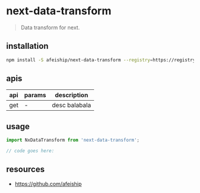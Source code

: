 # next-data-transform
> Data transform for next.

## installation
```bash
npm install -S afeiship/next-data-transform --registry=https://registry.npm.taobao.org
```

## apis
| api | params | description   |
|-----|--------|---------------|
| get | -      | desc balabala |

## usage
```js
import NxDataTransform from 'next-data-transform';

// code goes here:
```

## resources
- https://github.com/afeiship
